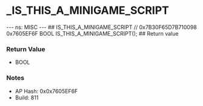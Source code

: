 # _IS_THIS_A_MINIGAME_SCRIPT

--- ns: MISC --- ## IS_THIS_A_MINIGAME_SCRIPT  // 0x7B30F65D7B710098 0x7605EF6F BOOL IS_THIS_A_MINIGAME_SCRIPT();   ## Return value

### Return Value
* BOOL

### Notes
* AP Hash: 0x0x7605EF6F
* Build: 811

